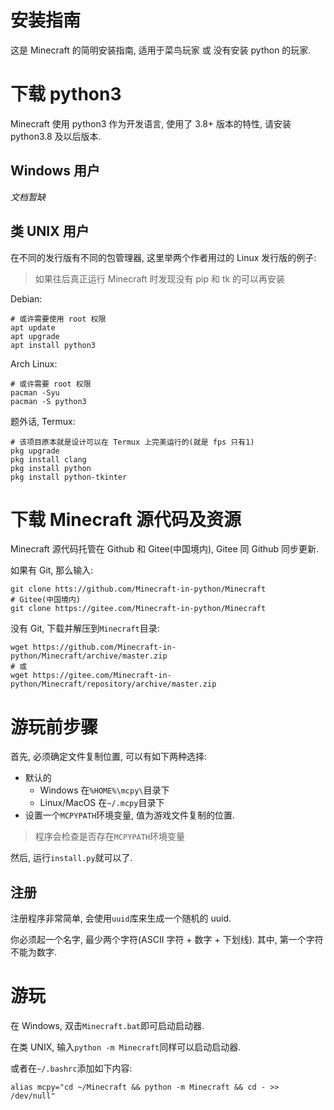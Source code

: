 # 安装指南
这是 Minecraft 的简明安装指南, 适用于菜鸟玩家 或 没有安装 python 的玩家.

# 下载 python3
Minecraft 使用 python3 作为开发语言, 使用了 3.8+ 版本的特性, 请安装 python3.8 及以后版本.

## Windows 用户
*文档暂缺*

## 类 UNIX 用户
在不同的发行版有不同的包管理器, 这里举两个作者用过的 Linux 发行版的例子:
> 如果往后真正运行 Minecraft 时发现没有 pip 和 tk 的可以再安装

Debian:
```shell
# 或许需要使用 root 权限
apt update
apt upgrade
apt install python3
```

Arch Linux:
```shell
# 或许需要 root 权限
pacman -Syu
pacman -S python3
```

题外话, Termux:
```shell
# 该项目原本就是设计可以在 Termux 上完美运行的(就是 fps 只有1)
pkg upgrade
pkg install clang
pkg install python
pkg install python-tkinter
```

# 下载 Minecraft 源代码及资源
Minecraft 源代码托管在 Github 和 Gitee(中国境内), Gitee 同 Github 同步更新.

如果有 Git, 那么输入:
```shell
git clone htts://github.com/Minecraft-in-python/Minecraft
# Gitee(中国境内)
git clone https://gitee.com/Minecraft-in-python/Minecraft
```

没有 Git, 下载并解压到`Minecraft`目录:
```shell
wget https://github.com/Minecraft-in-python/Minecraft/archive/master.zip
# 或
wget https://gitee.com/Minecraft-in-python/Minecraft/repository/archive/master.zip
```

# 游玩前步骤
首先, 必须确定文件复制位置, 可以有如下两种选择:

- 默认的
  - Windows 在`%HOME%\mcpy\`目录下
  - Linux/MacOS 在`~/.mcpy`目录下
- 设置一个`MCPYPATH`环境变量, 值为游戏文件复制的位置.
> 程序会检查是否存在`MCPYPATH`环境变量

然后, 运行`install.py`就可以了.

## 注册
注册程序非常简单, 会使用`uuid`库来生成一个随机的 uuid.

你必须起一个名字, 最少两个字符(ASCII 字符 + 数字 + 下划线). 其中, 第一个字符不能为数字.

# 游玩
在 Windows, 双击`Minecraft.bat`即可启动启动器.

在类 UNIX, 输入`python -m Minecraft`同样可以启动启动器.

或者在`~/.bashrc`添加如下内容:
```shell
alias mcpy="cd ~/Minecraft && python -m Minecraft && cd - >> /dev/null"
```

